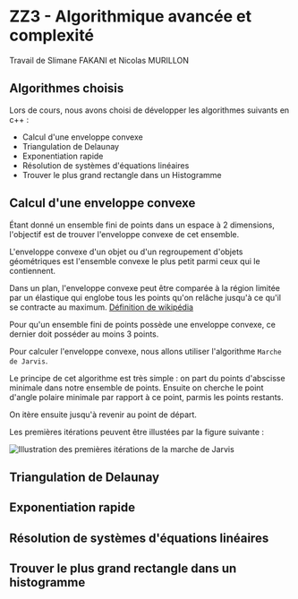 # ZZ3 - Algorithmique avancée et complexité

Travail de Slimane FAKANI et Nicolas MURILLON

## Algorithmes choisis

Lors de cours, nous avons choisi de développer les algorithmes suivants en c++ :

  - Calcul d'une enveloppe convexe
  - Triangulation de Delaunay
  - Exponentiation rapide
  - Résolution de systèmes d'équations linéaires
  - Trouver le plus grand rectangle dans un Histogramme

## Calcul d'une enveloppe convexe

Étant donné un ensemble fini de points dans un espace à 2 dimensions, l'objectif est de trouver l'enveloppe convexe de cet ensemble.

L'enveloppe convexe d'un objet ou d'un regroupement d'objets géométriques est l'ensemble convexe le plus petit parmi ceux qui le contiennent.

Dans un plan, l'enveloppe convexe peut être comparée à la région limitée par un élastique qui englobe tous les points qu'on relâche jusqu'à ce qu'il se contracte au maximum. [Définition de wikipédia](https://fr.wikipedia.org/wiki/Enveloppe_convexe)

Pour qu'un ensemble fini de points possède une enveloppe convexe, ce dernier doit posséder au moins 3 points.

Pour calculer l'enveloppe convexe, nous allons utiliser l'algorithme `Marche de Jarvis`. 

Le principe de cet algorithme est très simple : on part du points d'abscisse minimale dans notre ensemble de points. Ensuite on cherche le point d'angle polaire minimale par rapport à ce point, parmis les points restants.

On itère ensuite jusqu'à revenir au point de départ.

Les premières itérations peuvent être illustées par la figure suivante :

![Illustration des premières itérations de la marche de Jarvis](https://upload.wikimedia.org/wikipedia/commons/thumb/d/de/Jarvis_march_convex_hull_algorithm_diagram.svg/220px-Jarvis_march_convex_hull_algorithm_diagram.svg.png)

## Triangulation de Delaunay

## Exponentiation rapide

## Résolution de systèmes d'équations linéaires

## Trouver le plus grand rectangle dans un histogramme
